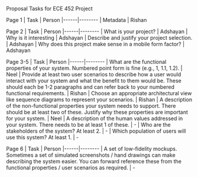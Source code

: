 Proposal Tasks for ECE 452 Project

Page 1
| Task | Person
|------|--------
| Metadata | Rishan

Page 2
| Task | Person
|------|--------
| What is your project? | Adshayan
| Why is it interesting | Adshayan
| Describe and justify your project selection. | Adshayan
| Why does this project make sense in a mobile form factor? | Adshayan

Page 3-5
| Task | Person
|------|--------
| What are the functional properties of your system. Numbered point form is fine (e.g., 1, 1.1, 1.2). | Neel
| Provide at least two user scenarios to describe how a user would interact with your system and what the benefit to them would be. These should each be 1-2 paragraphs and can refer back to your numbered functional requirements. | Rishan
| Choose an appropriate architectural view like sequence diagrams to represent your scenarios. | Rishan
| A description of the non-functional properties your system needs to support. There should be at least two of these. Justify why these properties are important for your system. | Neel
| A description of the human values addressed in your system. There needs to be at least 1 of these. | -
| Who are the stakeholders of the system? At least 2. | -
| Which population of users will use this system? At least 1. | -

Page 6
| Task | Person
|------|--------
| A set of low-fidelity mockups. Sometimes a set of simulated screenshots / hand drawings can make describing the system easier. You can forward reference these from the functional properties / user scenarios as required. | -

